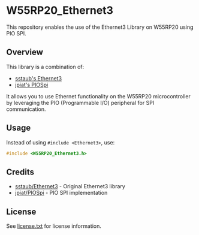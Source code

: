 # W55RP20_Ethernet3

This repository enables the use of the Ethernet3 Library on W55RP20 using PIO SPI.

## Overview

This library is a combination of:
- [sstaub's Ethernet3](https://github.com/sstaub/Ethernet3)
- [jpiat's PIOSpi](https://github.com/jpiat/PIOSpi)

It allows you to use Ethernet functionality on the W55RP20 microcontroller by leveraging the PIO (Programmable I/O) peripheral for SPI communication.

## Usage

Instead of using `#include <Ethernet3>`, use:

```cpp
#include <W55RP20_Ethernet3.h>
```

## Credits

- [sstaub/Ethernet3](https://github.com/sstaub/Ethernet3) - Original Ethernet3 library
- [jpiat/PIOSpi](https://github.com/jpiat/PIOSpi) - PIO SPI implementation

## License

See [license.txt](license.txt) for license information.